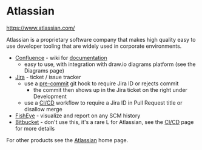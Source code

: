 # Atlassian

<https://www.atlassian.com/>

Atlassian is a proprietary software company that makes high quality easy to use developer tooling that are widely used
in corporate environments.

- [Confluence](https://www.atlassian.com/software/confluence) - wiki for [documentation](documentation.md)
  - easy to use, with integration with draw.io diagrams platform (see the Diagrams page)
- [Jira](https://www.atlassian.com/software/jira) - ticket / issue tracker
  - use a [pre-commit](pre-commit.md) git hook to require Jira ID or rejects commit
    - the commit then shows up in the Jira ticket on the right under Development
  - use a [CI/CD](ci-cd.md) workflow to require a Jira ID in Pull Request title or disallow merge
- [FishEye](https://www.atlassian.com/software/fisheye) - visualize and report on any SCM history
- [Bitbucket](https://bitbucket.org/) - don't use this, it's a rare L for Atlassian, see the [CI/CD](ci-cd.md) page for
  more details

For other products see the [Atlassian](https://www.atlassian.com/) home page.
